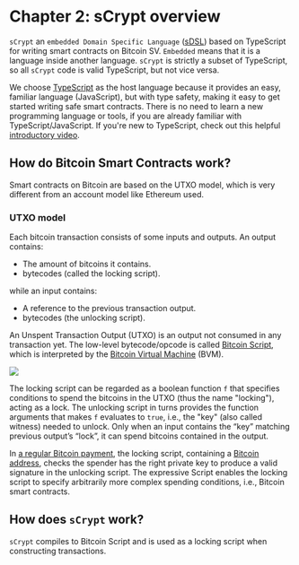 # Chapter 2: sCrypt overview

`sCrypt` an `embedded Domain Specific Language` ([sDSL](https://en.wikipedia.org/wiki/Domain-specific_language#External_and_Embedded_Domain_Specific_Languages)) based on TypeScript for writing smart contracts on Bitcoin SV. `Embedded` means that it is a language inside another language. `sCrypt` is strictly a subset of TypeScript, so all `sCrypt` code is valid TypeScript, but not vice versa.

We choose [TypeScript](https://www.typescriptlang.org) as the host language because it provides an easy, familiar language (JavaScript), but with type safety, making it easy to get started writing safe smart contracts. There is no need to learn a new programming language or tools, if you are already familiar with TypeScript/JavaScript.
If you're new to TypeScript, check out this helpful [introductory video](https://www.youtube.com/watch?v=ahCwqrYpIuM).


## How do Bitcoin Smart Contracts work?

Smart contracts on Bitcoin are based on the UTXO model, which is very different from an account model like Ethereum used.

### UTXO model

Each bitcoin transaction consists of some inputs and outputs.
An output contains:

- The amount of bitcoins it contains.
- bytecodes (called the locking script).

while an input contains:
- A reference to the previous transaction output.
- bytecodes (the unlocking script).

An Unspent Transaction Output (UTXO) is an output not consumed in any transaction yet. The low-level bytecode/opcode is called [Bitcoin Script](https://wiki.bitcoinsv.io/index.php/Script), which is interpreted by the [Bitcoin Virtual Machine](https://xiaohuiliu.medium.com/introduction-to-bitcoin-smart-contracts-9c0ea37dc757) (BVM).

![](https://scrypt.io/scrypt-ts/assets/images/utxo-a4cf31c29158072cdfbfae3366522ba5.jpg)

The locking script can be regarded as a boolean function `f` that specifies conditions to spend the bitcoins in the UTXO (thus the name "locking"), acting as a lock.
The unlocking script in turns provides the function arguments that makes `f` evaluates to `true`, i.e., the "key" (also called witness) needed to unlock.
Only when an input contains the “key” matching previous output’s “lock”, it can spend bitcoins contained in the output.

In [a regular Bitcoin payment](https://wiki.bitcoinsv.io/index.php/Bitcoin_Transactions#Pay_to_Public_Key_Hash_.28P2PKH.29), the locking script, containing a [Bitcoin address](https://wiki.bitcoinsv.io/index.php/Bitcoin_address), checks the spender has the right private key to produce a valid signature in the unlocking script. The expressive Script enables the locking script to specify arbitrarily more complex spending conditions, i.e., Bitcoin smart contracts.

## How does `sCrypt` work?

`sCrypt` compiles to Bitcoin Script and is used as a locking script when constructing transactions.
